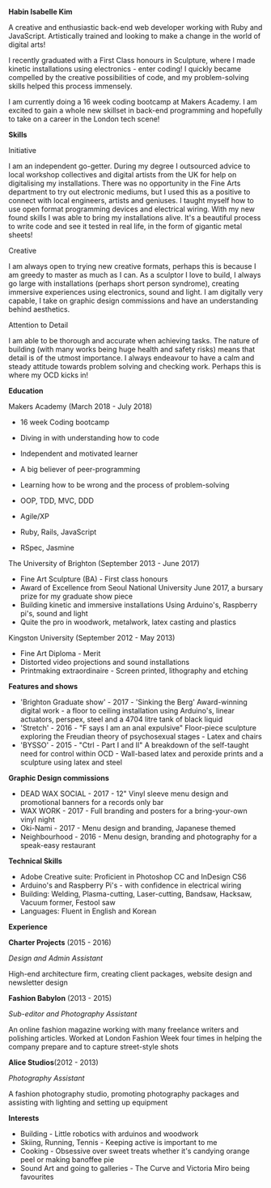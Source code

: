 **Habin Isabelle Kim**

A creative and enthusiastic back-end web developer working with Ruby and JavaScript. Artistically trained and looking to make a change in the world of digital arts!

I recently graduated with a First Class honours in Sculpture, where I made kinetic installations using electronics - enter coding! I quickly became compelled by the creative possibilities of code, and my problem-solving skills helped this process immensely.

I am currently doing a 16 week coding bootcamp at Makers Academy. I am excited to gain a whole new skillset in back-end programming and hopefully to take on a career in the London tech scene!

**Skills**

Initiative

I am an independent go-getter. During my degree I outsourced advice to local workshop collectives and digital artists from the UK for help on digitalising my installations. There was no opportunity in the Fine Arts department to try out electronic mediums, but I used this as a positive to connect with local engineers, artists and geniuses. I taught myself how to use open format programming devices and electrical wiring. With my new found skills I was able to bring my installations alive. It's a beautiful process to write code and see it tested in real life, in the form of gigantic metal sheets!

Creative

I am always open to trying new creative formats, perhaps this is because I am greedy to master as much as I can. As a sculptor I love to build, I always go large with installations (perhaps short person syndrome), creating immersive experiences using electronics, sound and light. I am digitally very capable, I take on graphic design commissions and have an understanding behind aesthetics.

Attention to Detail

I am able to be thorough and accurate when achieving tasks. The nature of building (with many works being huge health and safety risks) means that detail is of the utmost importance. I always endeavour to have a calm and steady attitude towards problem solving and checking work. Perhaps this is where my OCD kicks in!

**Education**

Makers Academy (March 2018 - July 2018)

- 16 week Coding bootcamp
- Diving in with understanding how to code
- Independent and motivated learner
- A big believer of peer-programming
- Learning how to be wrong and the process of problem-solving

- OOP, TDD, MVC, DDD
- Agile/XP
- Ruby, Rails, JavaScript
- RSpec, Jasmine

The University of Brighton (September 2013 - June 2017)

- Fine Art Sculpture (BA) - First class honours
- Award of Excellence from Seoul National University
  June 2017, a bursary prize for my graduate show piece
- Building kinetic and immersive installations
  Using Arduino's, Raspberry pi's, sound and light
- Quite the pro in woodwork, metalwork, latex casting and plastics

Kingston University (September 2012 - May 2013)

- Fine Art Diploma - Merit
- Distorted video projections and sound installations
- Printmaking extraordinaire - Screen printed, lithography and etching

**Features and shows**

- 'Brighton Graduate show' - 2017 - 'Sinking the Berg'
  Award-winning digital work - a floor to ceiling installation using Arduino's, linear actuators, perspex, steel and a 4704 litre tank of black liquid
- 'Stretch' - 2016 - "F says I am an anal expulsive"
  Floor-piece sculpture exploring the Freudian theory of psychosexual stages - Latex and chairs
- 'BYSSO' - 2015 - "Ctrl - Part I and II"
  A breakdown of the self-taught need for control within OCD - Wall-based latex and peroxide prints and a sculpture using latex and steel

**Graphic Design commissions**

- DEAD WAX SOCIAL - 2017 - 12" Vinyl sleeve menu design and promotional banners for a records only bar
- WAX WORK - 2017 - Full branding and posters for a bring-your-own vinyl night
- Oki-Nami - 2017 - Menu design and branding, Japanese themed
- Neighbourhood - 2016 - Menu design, branding and photography for a speak-easy restaurant

**Technical Skills**

- Adobe Creative suite: Proficient in Photoshop CC and InDesign CS6
- Arduino's and Raspberry Pi's - with confidence in electrical wiring
- Building: Welding, Plasma-cutting, Laser-cutting, Bandsaw, Hacksaw, Vacuum former, Festool saw
- Languages: Fluent in English and Korean


**Experience**

**Charter Projects** (2015 - 2016)

*Design and Admin Assistant*

High-end architecture firm, creating client packages, website design and newsletter design

**Fashion Babylon** (2013 - 2015)

*Sub-editor and Photography Assistant*

An online fashion magazine working with many freelance writers and polishing articles. Worked at London Fashion Week four times in helping the company prepare and to capture street-style shots

**Alice Studios**(2012 - 2013)

*Photography Assistant*

A fashion photography studio, promoting photography packages and assisting with lighting and setting up equipment

**Interests**

- Building - Little robotics with arduinos and woodwork
- Skiing, Running, Tennis - Keeping active is important to me
- Cooking - Obsessive over sweet treats whether it's candying orange peel or making banoffee pie
- Sound Art and going to galleries - The Curve and Victoria Miro being favourites
